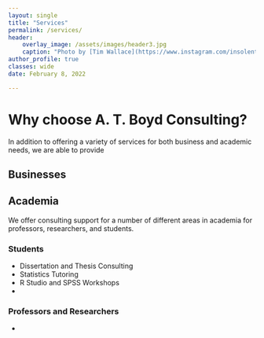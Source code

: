 ```yaml
---
layout: single
title: "Services"
permalink: /services/
header:
    overlay_image: /assets/images/header3.jpg
    caption: "Photo by [Tim Wallace](https://www.instagram.com/insolentprodigy/)"
author_profile: true
classes: wide
date: February 8, 2022

---
```

# Why choose A. T. Boyd Consulting?

In addition to offering a variety of services for both business and academic needs, we are able to provide 

## Businesses



## Academia

We offer consulting support for a number of different areas in academia for professors, researchers, and students.

### Students

- Dissertation and Thesis Consulting
- Statistics Tutoring
- R Studio and SPSS Workshops
- 

### Professors and Researchers

- 




